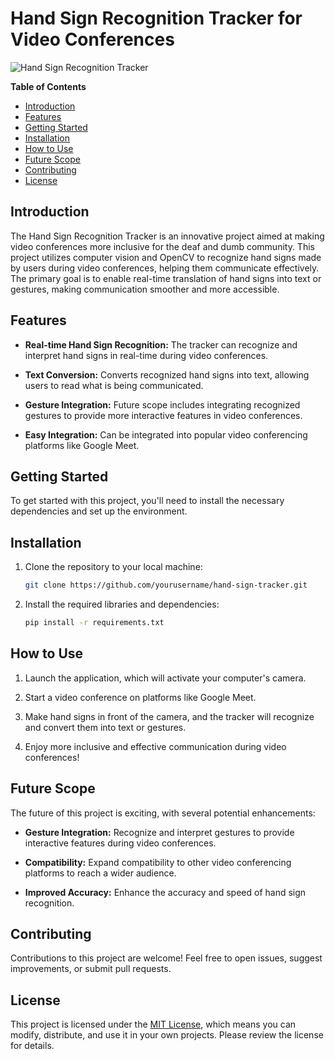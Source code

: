 # Hand Sign Recognition Tracker for Video Conferences

![Hand Sign Recognition Tracker](your_image_url_here)

**Table of Contents**
- [Introduction](#introduction)
- [Features](#features)
- [Getting Started](#getting-started)
- [Installation](#installation)
- [How to Use](#how-to-use)
- [Future Scope](#future-scope)
- [Contributing](#contributing)
- [License](#license)

## Introduction

The Hand Sign Recognition Tracker is an innovative project aimed at making video conferences more inclusive for the deaf and dumb community. This project utilizes computer vision and OpenCV to recognize hand signs made by users during video conferences, helping them communicate effectively. The primary goal is to enable real-time translation of hand signs into text or gestures, making communication smoother and more accessible.

## Features

- **Real-time Hand Sign Recognition:** The tracker can recognize and interpret hand signs in real-time during video conferences.

- **Text Conversion:** Converts recognized hand signs into text, allowing users to read what is being communicated.

- **Gesture Integration:** Future scope includes integrating recognized gestures to provide more interactive features in video conferences.

- **Easy Integration:** Can be integrated into popular video conferencing platforms like Google Meet.

## Getting Started

To get started with this project, you'll need to install the necessary dependencies and set up the environment.

## Installation

1. Clone the repository to your local machine:

   ```bash
   git clone https://github.com/yourusername/hand-sign-tracker.git
   ```

2. Install the required libraries and dependencies:

   ```bash
   pip install -r requirements.txt
   ```

## How to Use

1. Launch the application, which will activate your computer's camera.

2. Start a video conference on platforms like Google Meet.

3. Make hand signs in front of the camera, and the tracker will recognize and convert them into text or gestures.

4. Enjoy more inclusive and effective communication during video conferences!

## Future Scope

The future of this project is exciting, with several potential enhancements:

- **Gesture Integration:** Recognize and interpret gestures to provide interactive features during video conferences.

- **Compatibility:** Expand compatibility to other video conferencing platforms to reach a wider audience.

- **Improved Accuracy:** Enhance the accuracy and speed of hand sign recognition.

## Contributing

Contributions to this project are welcome! Feel free to open issues, suggest improvements, or submit pull requests.

## License

This project is licensed under the [MIT License](LICENSE), which means you can modify, distribute, and use it in your own projects. Please review the license for details.
